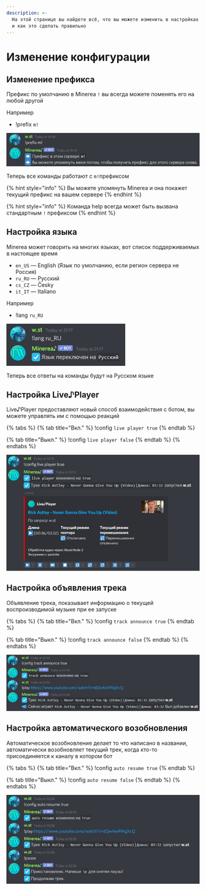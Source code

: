 ```yaml
---
description: >-
  На этой странице вы найдете всё, что вы можете изменить в настройках Minerea,
  и как это сделать правильно
---
```


# Изменение конфигурации

## Изменение префикса

Префикс по умолчанию в Minerea `!` вы всегда можете поменять его на любой другой

Например

* !prefix `m!`

![](../.gitbook/assets/rusettingprefix.png)

Теперь все команды работают с `m!`префиксом

{% hint style="info" %}
Вы можете упомянуть Minerea и она покажет текущий префикс на вашем сервере
{% endhint %}

{% hint style="info" %}
Команда help всегда может быть вызвана стандартным `!` префиксом
{% endhint %}

## Настройка языка

Minerea может говорить на многих языках, вот список поддерживаемых в настоящее время

* `en_US` — English \(Язык по умолчанию, если регион сервера не Россия\)
* `ru_RU` — Русский
* `cs_CZ` — Česky
* `it_IT` — Italiano

Например

* !lang `ru_RU`

![](../.gitbook/assets/lang.png)

Теперь все ответы на команды будут на Русском языке

## Настройка Live♪Player

Live♪Player предоставляют новый способ взаимодействия с ботом, вы можете управлять им с помощью реакций

{% tabs %}
{% tab title="Вкл." %}
!config `live player true`
{% endtab %}

{% tab title="Выкл." %}
!config `live player false`
{% endtab %}
{% endtabs %}

![](../.gitbook/assets/ruliveplayer.png)

## Настройка объявления трека

Объявление трека, показывает информацию о текущей воспроизводимой музыке при ее запуске

{% tabs %}
{% tab title="Вкл." %}
!config `track announce true`
{% endtab %}

{% tab title="Выкл." %}
!config `track announce false`
{% endtab %}
{% endtabs %}

![](../.gitbook/assets/rutrackannounce%20%281%29.png)

## Настройка автоматического возобновления

Автоматическое возобновление делает то что написано в названии, автоматически возобновляет текущий трек, когда кто-то присоединяется к каналу в котором бот

{% tabs %}
{% tab title="Вкл." %}
!config `auto resume true`
{% endtab %}

{% tab title="Выкл." %}
!config `auto resume false`
{% endtab %}
{% endtabs %}

![](../.gitbook/assets/ruautoresume%20%281%29.png)



